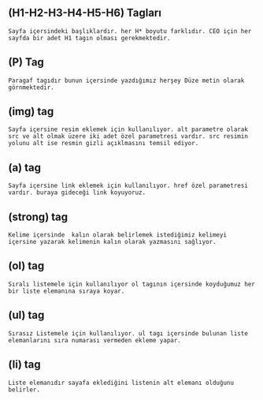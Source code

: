 ## (H1-H2-H3-H4-H5-H6) Tagları
    Sayfa içersindeki başlıklardır. her H* boyutu farklıdır. CEO için her sayfda bir adet H1 tagın olması gerekmektedir.
## (P) Tag
    Paragaf tagıdır bunun içersinde yazdığımız herşey Düze metin olarak görnmektedir.

## (img) tag

    Sayfa içersine resim eklemek için kullanılıyor. alt parametre olarak src ve alt olmak üzere iki adet özel parametresi vardır. src resimin yolunu alt ise resmin gizli açıklmasını temsil ediyor.

## (a) tag

    Sayfa içersine link eklemek için kullanılıyor. href özel parametresi vardır. buraya gideceği link koyuyoruz.
## (strong) tag
    Kelime içersinde  kalın olarak belirlemek istediğimiz kelimeyi içersine yazarak kelimenin kalın olarak yazmasını sağlıyor. 

## (ol) tag

    Sıralı listemele için kullanılıyor ol tagının içersinde koyduğumuz her bir liste elemanına sıraya koyar.

## (ul) tag
    Sırasız Listemele için kullanılıyor. ul tagı içersinde bulunan liste elemanlarını sıra numarası vermeden ekleme yapar.

## (li) tag
    Liste elemanıdır sayafa eklediğini listenin alt elemanı olduğunu belirler. 